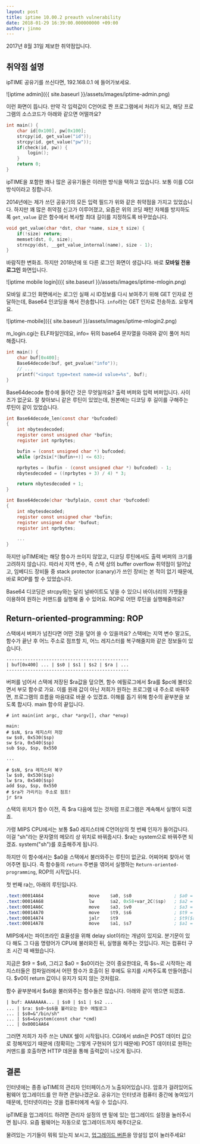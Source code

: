 ```yaml
---
layout: post
title: iptime 10.00.2 preauth vulnerability
date: 2018-01-29 16:39:00.000000000 +09:00
author: jinmo
---
```


2017년 8월 31일 제보한 취약점입니다.

## 취약점 설명

ipTIME 공유기를 쓰신다면, 192.168.0.1 에 들어가보세요.

![iptime admin]({{ site.baseurl }}/assets/images/iptime-admin.png)

이런 화면이 뜹니다. 만약 각 입력값이 C언어로 짠 프로그램에서 처리가 되고, 해당 프로그램의 소스코드가 아래와 같으면 어떨까요?

```c
int main() {
    char id[0x100], pw[0x100];
    strcpy(id, get_value("id"));
    strcpy(id, get_value("pw"));
    if(check(id, pw)) {
        login();
    }
    return 0;
}
```

ipTIME을 포함한 꽤나 많은 공유기들은 이러한 방식을 택하고 있습니다. 보통 이를 CGI 방식이라고 칭합니다.

2014년에는 제가 쓰던 공유기의 모든 입력 필드가 위와 같은 취약점을 가지고 있었습니다. 하지만 꽤 많은 취약점 신고가 이루어졌고, 요즘은 위의 코딩 패턴 자체를 방지하도록 `get_value` 같은 함수에서 복사할 최대 길이를 지정하도록 바꾸었습니다.

```c
void get_value(char *dst, char *name, size_t size) {
	if(!size) return;
    memset(dst, 0, size);
    strncpy(dst, __get_value_internal(name), size - 1);
}
```

바람직한 변화죠. 하지만 2018년에 또 다른 로그인 화면이 생깁니다. 바로 **모바일 전용 로그인** 화면입니다.

![iptime mobile login]({{ site.baseurl }}/assets/images/iptime-mlogin.png)

모바일 로그인 화면에서는 로그인 실패 시 ID정보를 다시 보여주기 위해 GET 인자로 전달하는데, Base64 인코딩을 해서 전송합니다. `info`라는 GET 인자로 전송하죠. 요렇게요.

![iptime-mobile]({{ site.baseurl }}/assets/images/iptime-mlogin2.png)

m_login.cgi는 ELF파일인데요, info= 뒤의 base64 문자열을 아래와 같이 풀어 처리해줍니다.

```c
int main() {
	char buf[0x400];
    Base64decode(buf, get_pvalue("info"));
    // ...
    printf("<input type=text name=id value=%s", buf);
}
```

Base64decode 함수에 들어간 것은 무엇일까요? 출력 버퍼와 입력 버퍼입니다. 사이즈가 없군요. 잘 찾아보니 같은 루틴이 있었는데, 원본에는 디코딩 후 길이를 구해주는 루틴이 같이 있었습니다.

```c
int Base64decode_len(const char *bufcoded)
{
    int nbytesdecoded;
    register const unsigned char *bufin;
    register int nprbytes;

    bufin = (const unsigned char *) bufcoded;
    while (pr2six[*(bufin++)] <= 63);

    nprbytes = (bufin - (const unsigned char *) bufcoded) - 1;
    nbytesdecoded = ((nprbytes + 3) / 4) * 3;

    return nbytesdecoded + 1;
}

int Base64decode(char *bufplain, const char *bufcoded)
{
    int nbytesdecoded;
    register const unsigned char *bufin;
    register unsigned char *bufout;
    register int nprbytes;

	...
}

```

하지만 ipTIME에는 해당 함수가 쓰이지 않았고, 디코딩 루틴에서도 출력 버퍼의 크기를 고려하지 않습니다. 따라서 지역 변수, 즉 스택 상의 buffer overflow 취약점이 일어났고, 임베디드 장비들 중 stack protector (canary)가 쓰인 장비는 본 적이 없기 때문에, 바로 ROP를 할 수 있었습니다.

Base64 디코딩은 strcpy와는 달리 널바이트도 넣을 수 있으니 바이너리의 가젯들을 이용하여 원하는 커맨드를 실행해 줄 수 있어요. ROP로 어떤 루틴을 실행해줄까요?

## Return-oriented-programming: ROP

스택에서 버퍼가 넘친다면 어떤 것을 덮어 쓸 수 있을까요? 스택에는 지역 변수 말고도, 함수가 끝난 후 어느 주소로 점프할 지, 어느 레지스터를 복구해줄지와 같은 정보들이 있습니다.

```
----------------------------------------------
| buf[0x400] ... | $s0 | $s1 | $s2 | $ra | ...
----------------------------------------------
```

버퍼를 넘어서 스택에 저장된 $ra값을 덮으면, 함수 에필로그에서 $ra를 $pc에 불러오면서 부모 함수로 가요. 이를 원래 값이 아닌 저희가 원하는 프로그램 내 주소로 바꿔주면, 프로그램의 흐름을 마음대로 바꿀 수 있겠죠. 이해를 돕기 위해 함수의 끝부분을 보도록 합시다. main 함수의 끝입니다.

```
# int main(int argc, char *argv[], char *envp)

main:
# $sN, $ra 레지스터 저장
sw $s0, 0x530($sp)
sw $ra, 0x540($sp)
sub $sp, $sp, 0x550

...

# $sN, $ra 레지스터 복구
lw $s0, 0x530($sp)
lw $ra, 0x540($sp)
add $sp, $sp, 0x550
# $ra가 가리키는 주소로 점프!
jr $ra

```

스택의 위치가 함수 이전, 즉 $ra 다음에 있는 것처럼 프로그램은 계속해서 실행이 되겠죠.

가령 MIPS CPU에서는 보통 $a0 레지스터에 C언어상의 첫 번째 인자가 들어갑니다. 이걸 "sh"라는 문자열의 메모리 상 위치로 바꿔줍시다. $ra는 system으로 바꿔주면 되겠죠. system("sh")를 호출해주게 됩니다.

하지만 이 함수에서는 $a0을 스택에서 불러와주는 루틴이 없군요. 어찌어찌 찾아서 엮어주면 됩니다. 즉 함수들의  `return` 주변을 엮어서 실행하는 `Return-oriented-programming`, ROP의 시작입니다.

첫 번째 ra는, 아래의 루틴입니다.

```asm
.text:00014A64                 move    $a0, $s0                ; $a0 = $s0
.text:00014A68                 lw      $a2, 0x58+var_2C($sp)   ; $a2 = var_2C
.text:00014A6C                 move    $a3, $v0                ; $a3 = $v0
.text:00014A70                 move    $t9, $s6                ; $t9 = $s6
.text:00014A74                 jalr    $t9                     ; $t9($a0, $a1, ...)
.text:00014A78                 move    $a1, $s7                ; $a1 = $s7
```

MIPS에서는 파이프라인 효율성을 위해 delay slot이라는 개념이 있지요. 분기문이 있다 해도 그 다음 명령어가 CPU에 불러와진 뒤, 실행을 해주는 것입니다. 저는 컴퓨터 구조 시간 때 배웠습니다.

지금은 $t9 = $s6, 그리고 $a0 = $s0이라는 것이 중요한데요, 즉 $s~로 시작하는 레지스터들은 컴파일러에서 어떤 함수가 호출이 된 후에도 유지를 시켜주도록 만들어줍니다. $v0이 return 값이니 유지가 되지 않는 것처럼요.

함수 끝부분에서 $s6을 불러와주는 함수들은 많습니다. 아래와 같이 엮으면 되겠죠.

```
| buf: AAAAAAAA... | $s0 | $s1 | $s2 ...
... | $ra: $s0~$s6을 불러오는 함수 에필로그
... | $s0=&"/bin/sh"
... | $s6=&system(const char *cmd)
... | 0x00014A64
```

그러면 저희가 자주 쓰는 UNIX 쉘이 시작됩니다. CGI에서 stdin은 POST 데이터 값으로 정해져있기 때문에 (정확히는 그렇게 구현되어 있기 때문에) POST 데이터로 원하는 커맨드를 호출하면 HTTP 데몬을 통해 출력값이 나오게 됩니다.

## 결론

인터넷에는 종종 ipTIME의 관리자 인터페이스가 노출되어있습니다. 암호가 걸려있어도 펌웨어 업그레이드를 안 하면 큰일나겠군요. 공유기는 인터넷과 컴퓨터 중간에 놓여있기 때문에, 인터넷이라는 것을 컴퓨터에게 속일 수 있습니다.

ipTIME을 업그레이드 하려면 관리자 설정의 맨 밑에 있는 업그레이드 설정을 눌러주시면 됩니다. 요즘 펌웨어는 자동으로 업그레이드까지 해주더군요.

물려있는 기기들이 뭐뭐 있는지 보시고, [업그레이드 버튼](https://iptime.com/iptime/?page_id=67&uid=16243&mod=document)을 망설임 없이 눌러주세요!